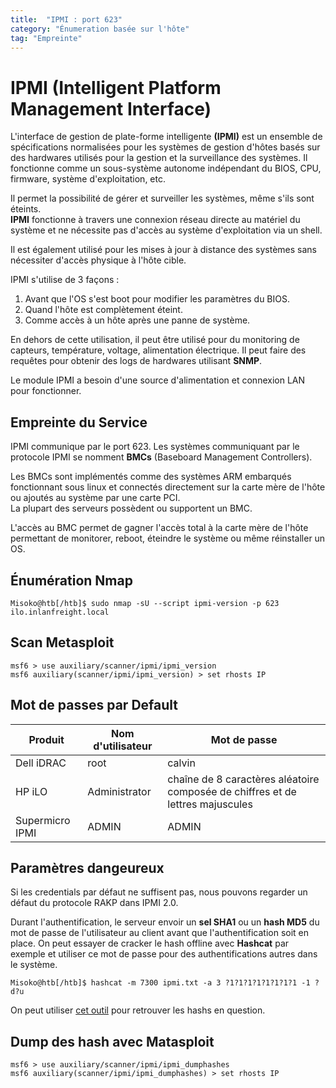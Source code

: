 ```yaml
---
title:  "IPMI : port 623"
category: "Énumeration basée sur l'hôte"
tag: "Empreinte"
---
```

# IPMI (Intelligent Platform Management Interface)

L'interface de gestion de plate-forme intelligente **(IPMI)** est un ensemble de spécifications normalisées pour les systèmes de gestion d'hôtes basés sur des hardwares utilisés pour la gestion et la surveillance des systèmes.
Il fonctionne comme un sous-système autonome indépendant du BIOS, CPU, firmware, système d'exploitation, etc.

Il permet la possibilité de gérer et surveiller les systèmes, même s'ils sont éteints.\
**IPMI** fonctionne à travers une connexion réseau directe au matériel du système et ne nécessite pas d'accès au 
système d'exploitation via un shell.

Il est également utilisé pour les mises à jour à distance des systèmes sans nécessiter d'accès physique à l'hôte cible.

IPMI s'utilise de 3 façons :
1. Avant que  l'OS s'est boot pour modifier les paramètres du BIOS.
2. Quand l'hôte est complètement éteint.
3. Comme accès à un hôte après une panne de système.

En dehors de cette utilisation, il peut être utilisé pour du monitoring de capteurs, température, voltage,
alimentation électrique. Il peut faire des requêtes pour obtenir des logs de hardwares utilisant **SNMP**.

Le module IPMI a besoin d'une source d'alimentation et connexion LAN pour fonctionner.

## Empreinte du Service
IPMI communique par le port 623. Les systèmes communiquant par le protocole IPMI se nomment **BMCs** (Baseboard Management Controllers).

Les BMCs sont implémentés comme des systèmes ARM embarqués fonctionnant sous linux et connectés directement sur la carte mère de l'hôte ou ajoutés au système par une carte PCI.\
La plupart des serveurs possèdent ou supportent un BMC.

L'accès au BMC permet de gagner l'accès total à la carte mère de l'hôte permettant de monitorer, reboot, éteindre le système ou même réinstaller un OS.

## Énumération Nmap
```console
Misoko@htb[/htb]$ sudo nmap -sU --script ipmi-version -p 623 ilo.inlanfreight.local
```

## Scan Metasploit

```console
msf6 > use auxiliary/scanner/ipmi/ipmi_version 
msf6 auxiliary(scanner/ipmi/ipmi_version) > set rhosts IP
```

## Mot de passes par Default

| Produit         | Nom d'utilisateur | Mot de passe                                                                   |
| --------------- | ----------------- | ------------------------------------------------------------------------------ |
| Dell iDRAC      | root              | calvin                                                                         |
| HP iLO          | Administrator     | chaîne de 8 caractères aléatoire composée de chiffres et de lettres majuscules |
| Supermicro IPMI | ADMIN             | ADMIN                                                                          |

## Paramètres dangeureux
Si les credentials par défaut ne suffisent pas, nous pouvons regarder un défaut du protocole RAKP dans IPMI 2.0. 

Durant l'authentification, le serveur envoir un **sel SHA1** ou un **hash MD5** du mot de passe de l'utilisateur au client avant que l'authentification soit en place. On peut essayer de cracker le hash offline avec **Hashcat** par exemple et utiliser ce mot de passe pour des authentifications autres dans le système.

```console
Misoko@htb[/htb]$ hashcat -m 7300 ipmi.txt -a 3 ?1?1?1?1?1?1?1?1 -1 ?d?u 
```

On peut utiliser [cet outil](https://www.rapid7.com/db/modules/auxiliary/scanner/ipmi/ipmi_dumphashes/) pour retrouver les hashs en question.

## Dump des hash avec Matasploit
```console
msf6 > use auxiliary/scanner/ipmi/ipmi_dumphashes 
msf6 auxiliary(scanner/ipmi/ipmi_dumphashes) > set rhosts IP
```

